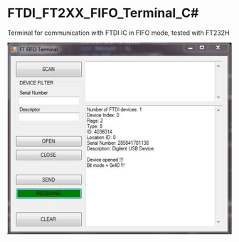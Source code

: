 # FTDI_FT2XX_FIFO_Terminal_C#
Terminal for communication with FTDI IC in FIFO mode, tested with FT232H

![Image](images/Terminal.JPG)
